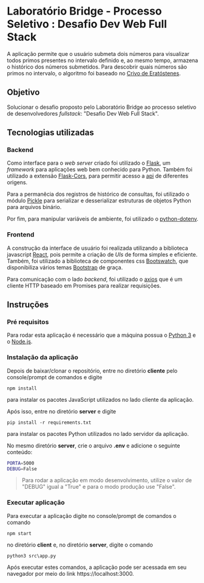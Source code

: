 # Laboratório Bridge - Processo Seletivo : Desafio Dev Web Full Stack

A aplicação permite que o usuário submeta dois números para visualizar todos primos presentes no intervalo definido e, ao mesmo tempo, armazena o histórico dos números submetidos. Para descobrir quais números são primos no intervalo, o algoritmo foi baseado no [Crivo de Eratóstenes](https://pt.wikipedia.org/wiki/Crivo_de_Erat%C3%B3stenes).

## Objetivo

Solucionar o desafio proposto pelo Laboratório Bridge ao processo seletivo de desenvolvedores _fullstack_: "Desafio Dev Web Full Stack".

## Tecnologias utilizadas

### Backend

Como interface para o _web server_ criado foi utilizado o [Flask](https://palletsprojects.com/p/flask/), um _framework_ para aplicações web bem conhecido para Python. Também foi utilizado a extensão [Flask-Cors](https://flask-cors.readthedocs.io/en/latest/), para permitir acesso a [api](https://www.techtudo.com.br/listas/2020/06/o-que-e-api-e-para-que-serve-cinco-perguntas-e-respostas.ghtml) de diferentes origens.

Para a permanêcia dos registros de histórico de consultas, foi utilizado o módulo [Pickle](https://docs.python.org/3/library/pickle.html) para serializar e desserializar estruturas de objetos Python para arquivos binário.

Por fim, para manipular variáveis de ambiente, foi utilizado o [python-dotenv](https://pypi.org/project/python-dotenv/).

### Frontend

A construção da interface de usuário foi realizada utilizando a biblioteca javascript [React](https://pt-br.reactjs.org/), pois permite a criação de _UIs_ de forma simples e eficiente. Também, foi utilizado a biblioteca de componentes css [Bootswatch](https://bootswatch.com/), que disponibiliza vários temas [Bootstrap](https://getbootstrap.com.br/) de graça.

Para comunicação com o lado _backend_, foi utilizado o [axios](https://www.npmjs.com/package/axios) que é um cliente HTTP baseado em Promises para realizar requisições.

## Instruções

### Pré requisitos

Para rodar esta aplicação é necessário que a máquina possua o [Python 3](https://python.org.br/instalacao-windows/) e o [Node.js](https://medium.com/@adsonrocha/como-instalar-o-node-js-no-windows-10-cf2bd460b8a8).

### Instalação da aplicação

Depois de baixar/clonar o repositório, entre no diretório **cliente** pelo console/prompt de comandos e digite

`npm install`

para instalar os pacotes JavaScript utilizados no lado cliente da aplicação.

Após isso, entre no diretório **server** e digite

`pip install -r requirements.txt`

para instalar os pacotes Python utilizados no lado servidor da aplicação.

No mesmo diretório **server**, crie o arquivo **.env** e adicione o seguinte conteúdo:

```bash
PORTA=5000
DEBUG=False
```

> Para rodar a aplicação em modo desenvolvimento, utilize o valor de "DEBUG" igual a "True" e para o modo produção use "False".

### Executar aplicação

Para executar a aplicação digite no console/prompt de comandos o comando

`npm start`

no diretório **client** e, no diretório **server**, digite o comando

`python3 src\app.py`

Após executar estes comandos, a aplicação pode ser acessada em seu navegador por meio do link https://localhost:3000.
